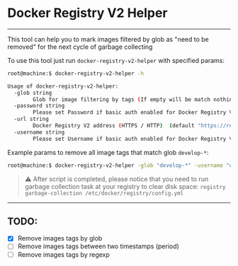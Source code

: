 # Docker Registry V2 Helper
---
This tool can help you to mark images filtered by glob as "need to be removed" for the next cycle of garbage collecting

To use this tool just run `docker-registry-v2-helper` with specified params:
```bash
root@machine:$ docker-registry-v2-helper -h

Usage of docker-registry-v2-helper:
  -glob string
        Glob for image filtering by tags (If empty will be match nothing)
  -password string
        Please set Password if basic auth enabled for Docker Registry V2
  -url string
        Docker Registry V2 address (HTTPS / HTTP)  (default "https://registry.docker.io")
  -username string
        Please set Username if basic auth enabled for Docker Registry V2
```

Example params to remove all image tags that match glob `develop-*`:
```bash
root@machine:$ docker-registry-v2-helper -glob "develop-*" -username "user" -password "pass" -url "https://mycool.registry.com"`
```

> ⚠️ After script is completed, please notice that you need to run garbage collection task at your registry to clear disk space:
`registry garbage-collection /etc/docker/registry/config.yml`

---
## TODO:
- [x] Remove images tags by glob
- [ ] Remove images tags between two timestamps (period)
- [ ] Remove images tags by regexp
